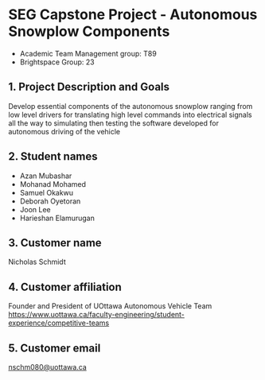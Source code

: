 #  SEG Capstone Project - Autonomous Snowplow Components
- Academic Team Management group: T89
- Brightspace Group: 23
## 1. Project Description and Goals
Develop essential components of the autonomous snowplow ranging from low level drivers for translating high level commands into electrical signals all the way to simulating then testing the software developed for autonomous driving of the vehicle

## 2. Student names
- Azan Mubashar
- Mohanad Mohamed
- Samuel Okakwu
- Deborah Oyetoran
- Joon Lee
- Harieshan Elamurugan

## 3. Customer name
Nicholas Schmidt

## 4. Customer affiliation
Founder and President of UOttawa Autonomous Vehicle Team https://www.uottawa.ca/faculty-engineering/student-experience/competitive-teams

## 5. Customer email
nschm080@uottawa.ca
